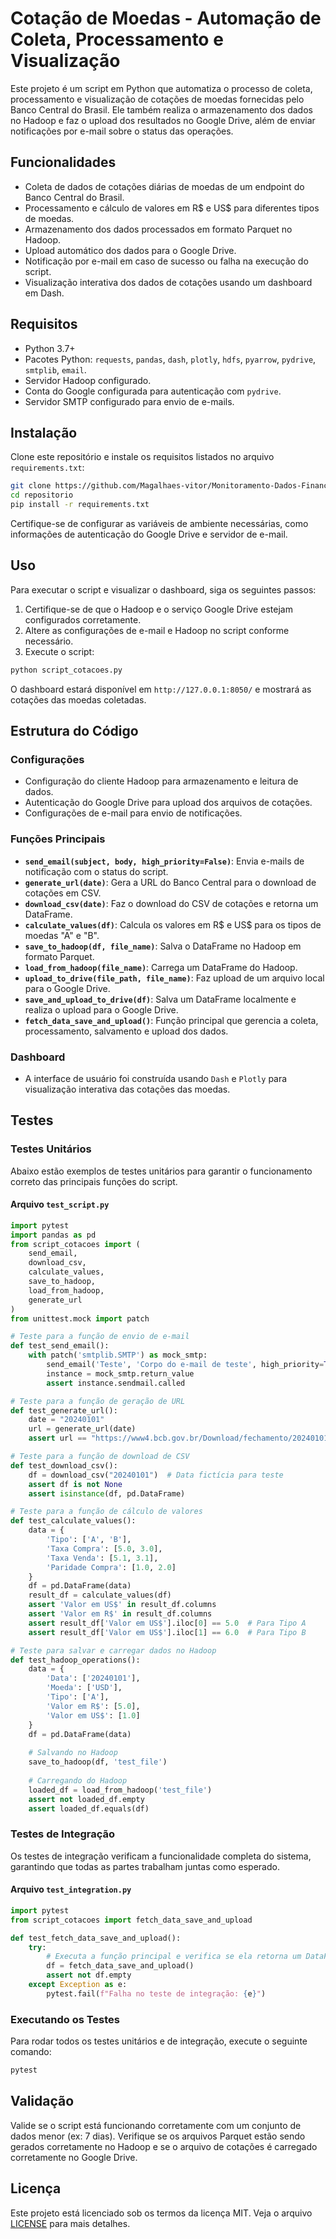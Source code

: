 # Cotação de Moedas - Automação de Coleta, Processamento e Visualização

Este projeto é um script em Python que automatiza o processo de coleta, processamento e visualização de cotações de moedas fornecidas pelo Banco Central do Brasil. Ele também realiza o armazenamento dos dados no Hadoop e faz o upload dos resultados no Google Drive, além de enviar notificações por e-mail sobre o status das operações.

## Funcionalidades

- Coleta de dados de cotações diárias de moedas de um endpoint do Banco Central do Brasil.
- Processamento e cálculo de valores em R$ e US$ para diferentes tipos de moedas.
- Armazenamento dos dados processados em formato Parquet no Hadoop.
- Upload automático dos dados para o Google Drive.
- Notificação por e-mail em caso de sucesso ou falha na execução do script.
- Visualização interativa dos dados de cotações usando um dashboard em Dash.

## Requisitos

- Python 3.7+
- Pacotes Python: `requests`, `pandas`, `dash`, `plotly`, `hdfs`, `pyarrow`, `pydrive`, `smtplib`, `email`.
- Servidor Hadoop configurado.
- Conta do Google configurada para autenticação com `pydrive`.
- Servidor SMTP configurado para envio de e-mails.

## Instalação

Clone este repositório e instale os requisitos listados no arquivo `requirements.txt`:

```bash
git clone https://github.com/Magalhaes-vitor/Monitoramento-Dados-Financeiros.git
cd repositorio
pip install -r requirements.txt
```

Certifique-se de configurar as variáveis de ambiente necessárias, como informações de autenticação do Google Drive e servidor de e-mail.

## Uso

Para executar o script e visualizar o dashboard, siga os seguintes passos:

1. Certifique-se de que o Hadoop e o serviço Google Drive estejam configurados corretamente.
2. Altere as configurações de e-mail e Hadoop no script conforme necessário.
3. Execute o script:

```bash
python script_cotacoes.py
```

O dashboard estará disponível em `http://127.0.0.1:8050/` e mostrará as cotações das moedas coletadas.

## Estrutura do Código

### Configurações

- Configuração do cliente Hadoop para armazenamento e leitura de dados.
- Autenticação do Google Drive para upload dos arquivos de cotações.
- Configurações de e-mail para envio de notificações.

### Funções Principais

- **`send_email(subject, body, high_priority=False)`**: Envia e-mails de notificação com o status do script.
- **`generate_url(date)`**: Gera a URL do Banco Central para o download de cotações em CSV.
- **`download_csv(date)`**: Faz o download do CSV de cotações e retorna um DataFrame.
- **`calculate_values(df)`**: Calcula os valores em R$ e US$ para os tipos de moedas "A" e "B".
- **`save_to_hadoop(df, file_name)`**: Salva o DataFrame no Hadoop em formato Parquet.
- **`load_from_hadoop(file_name)`**: Carrega um DataFrame do Hadoop.
- **`upload_to_drive(file_path, file_name)`**: Faz upload de um arquivo local para o Google Drive.
- **`save_and_upload_to_drive(df)`**: Salva um DataFrame localmente e realiza o upload para o Google Drive.
- **`fetch_data_save_and_upload()`**: Função principal que gerencia a coleta, processamento, salvamento e upload dos dados.

### Dashboard

- A interface de usuário foi construída usando `Dash` e `Plotly` para visualização interativa das cotações das moedas.

## Testes

### Testes Unitários

Abaixo estão exemplos de testes unitários para garantir o funcionamento correto das principais funções do script.

#### Arquivo `test_script.py`

```python
import pytest
import pandas as pd
from script_cotacoes import (
    send_email, 
    download_csv, 
    calculate_values, 
    save_to_hadoop, 
    load_from_hadoop,
    generate_url
)
from unittest.mock import patch

# Teste para a função de envio de e-mail
def test_send_email():
    with patch('smtplib.SMTP') as mock_smtp:
        send_email('Teste', 'Corpo do e-mail de teste', high_priority=True)
        instance = mock_smtp.return_value
        assert instance.sendmail.called

# Teste para a função de geração de URL
def test_generate_url():
    date = "20240101"
    url = generate_url(date)
    assert url == "https://www4.bcb.gov.br/Download/fechamento/20240101.csv"

# Teste para a função de download de CSV
def test_download_csv():
    df = download_csv("20240101")  # Data fictícia para teste
    assert df is not None
    assert isinstance(df, pd.DataFrame)

# Teste para a função de cálculo de valores
def test_calculate_values():
    data = {
        'Tipo': ['A', 'B'],
        'Taxa Compra': [5.0, 3.0],
        'Taxa Venda': [5.1, 3.1],
        'Paridade Compra': [1.0, 2.0]
    }
    df = pd.DataFrame(data)
    result_df = calculate_values(df)
    assert 'Valor em US$' in result_df.columns
    assert 'Valor em R$' in result_df.columns
    assert result_df['Valor em US$'].iloc[0] == 5.0  # Para Tipo A
    assert result_df['Valor em US$'].iloc[1] == 6.0  # Para Tipo B

# Teste para salvar e carregar dados no Hadoop
def test_hadoop_operations():
    data = {
        'Data': ['20240101'],
        'Moeda': ['USD'],
        'Tipo': ['A'],
        'Valor em R$': [5.0],
        'Valor em US$': [1.0]
    }
    df = pd.DataFrame(data)
    
    # Salvando no Hadoop
    save_to_hadoop(df, 'test_file')
    
    # Carregando do Hadoop
    loaded_df = load_from_hadoop('test_file')
    assert not loaded_df.empty
    assert loaded_df.equals(df)
```

### Testes de Integração

Os testes de integração verificam a funcionalidade completa do sistema, garantindo que todas as partes trabalham juntas como esperado.

#### Arquivo `test_integration.py`

```python
import pytest
from script_cotacoes import fetch_data_save_and_upload

def test_fetch_data_save_and_upload():
    try:
        # Executa a função principal e verifica se ela retorna um DataFrame não vazio.
        df = fetch_data_save_and_upload()
        assert not df.empty
    except Exception as e:
        pytest.fail(f"Falha no teste de integração: {e}")
```

### Executando os Testes

Para rodar todos os testes unitários e de integração, execute o seguinte comando:

```bash
pytest
```

## Validação

Valide se o script está funcionando corretamente com um conjunto de dados menor (ex: 7 dias). Verifique se os arquivos Parquet estão sendo gerados corretamente no Hadoop e se o arquivo de cotações é carregado corretamente no Google Drive.

## Licença

Este projeto está licenciado sob os termos da licença MIT. Veja o arquivo [LICENSE](LICENSE) para mais detalhes.
